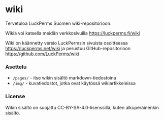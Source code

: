 # wiki

Tervetuloa LuckPerms Suomen wiki-repositorioon.

Wikiä voi katsella meidän verkkosivuilla https://luckperms.fi/wiki

Wiki on käännetty versio LuckPermsin sivuista osoitteessa https://luckperms.net/wiki ja perustuu GitHub-repositorioon https://github.com/LuckPerms/wiki

### Asettelu

* `/pages/` - itse wikin sisältö markdown-tiedostoina
* `/img/` - kuvatiedostot, jotka ovat käytössä wikiartikkeleissa

### License

Wikin sisältö on suojattu CC-BY-SA-4.0-lisenssillä, kuten alkuperäinenkin sisältö.
